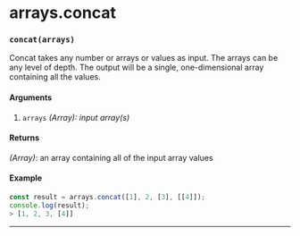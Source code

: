 # arrays.concat

<!-- div class="doc-container" -->

<!-- div -->


<!-- div -->

<h3 id="concatarrays"><code>concat(arrays)</code></h3>

Concat takes any number or arrays or values as input. The arrays can be any level of depth. The output will be a single, one-dimensional array containing all the values.

#### Arguments
1. `arrays` *(Array): input array(s)*

#### Returns
*(Array)*: an array containing all of the input array values

#### Example
```js
const result = arrays.concat([1], 2, [3], [[4]]);
console.log(result);
> [1, 2, 3, [4]]
```
---

<!-- /div -->

<!-- /div -->

<!-- /div -->
